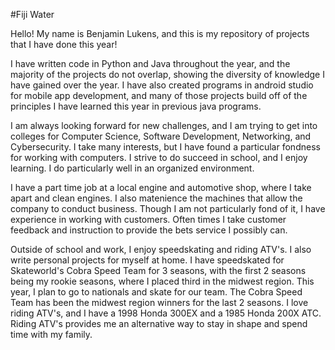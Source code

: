 #Fiji Water 

Hello! My name is Benjamin Lukens, and this is my repository of projects that I have done this year!

I have written code in Python and Java throughout the year, and the majority of the projects do not overlap, showing the diversity of knowledge I have gained over the year. I have also created programs in android studio for mobile app development, and many of those projects build off of the principles I have learned this year in previous java programs. 

I am always looking forward for new challenges, and I am trying to get into colleges for Computer Science, Software Development, Networking, and Cybersecurity. I take many interests, but I have found a particular fondness for working with computers. I strive to do succeed in school, and I enjoy learning. I do particularly well in an organized environment. 

I have a part time job at a local engine and automotive shop, where I take apart and clean engines. I also matenience the machines that allow the company to conduct business. Though I am not particularly fond of it, I have experience in working with customers. Often times I take customer feedback and instruction to provide the bets service I possibly can. 

Outside of school and work, I enjoy speedskating and riding ATV's. I also write personal projects for myself at home. I have speedskated for Skateworld's Cobra Speed Team for 3 seasons, with the first 2 seasons being my rookie seasons, where I placed third in the midwest region. This year, I plan to go to nationals and skate for our team. The Cobra Speed Team has been the midwest region winners for the last 2 seasons. I love riding ATV's, and I have a 1998 Honda 300EX and a 1985 Honda 200X ATC. Riding ATV's provides me an alternative way to stay in shape and spend time with my family.  
